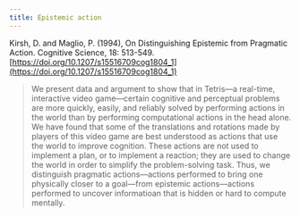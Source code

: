 ```yaml
---
title: Epistemic action
---
```


Kirsh, D. and Maglio, P. (1994), On Distinguishing Epistemic from Pragmatic Action. Cognitive Science, 18: 513-549. [https://doi.org/10.1207/s15516709cog1804_1](https://doi.org/10.1207/s15516709cog1804_1)

> We present data and argument to show that in Tetris—a real-time, interactive video game—certain cognitive and perceptual problems are more quickly, easily, and reliably solved by performing actions in the world than by performing computational actions in the head alone. We have found that some of the translations and rotations made by players of this video game are best understood as actions that use the world to improve cognition. These actions are not used to implement a plan, or to implement a reaction; they are used to change the world in order to simplify the problem-solving task. Thus, we distinguish pragmatic actions—actions performed to bring one physically closer to a goal—from epistemic actions—actions performed to uncover informatioan that is hidden or hard to compute mentally.